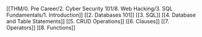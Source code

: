 [[THM/0. Pre Career/2. Cyber Security 101/8. Web Hacking/3. SQL Fundamentals/1. Introduction]]
[[2. Databases 101]]
[[3. SQL]]
[[4. Database and Table Statements]]
[[5. CRUD Operations]]
[[6. Clauses]]
[[7. Operators]]
[[8. Functions]]
